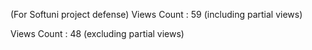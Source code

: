 (For Softuni project defense) Views Count : 59 (including partial views)

Views Count : 48 (excluding partial views)

